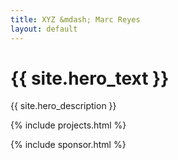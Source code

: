 ```yaml
---
title: XYZ &mdash; Marc Reyes
layout: default
---
```


<h1 class="hero display-1">{{ site.hero_text }}</h1>

<p class="description">{{ site.hero_description }}</p>

{% include projects.html %}

{% include sponsor.html %}